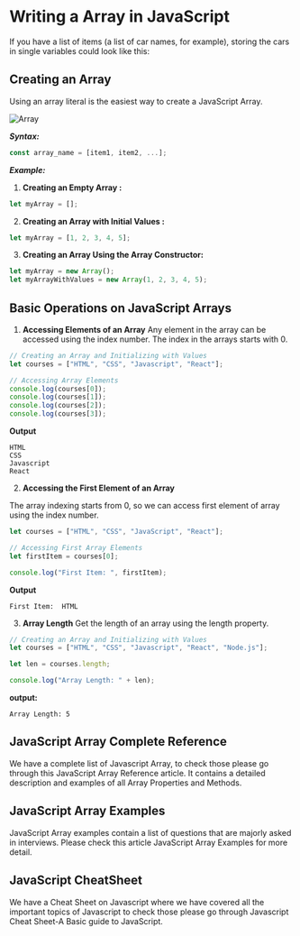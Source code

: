 # Writing a Array in JavaScript

If you have a list of items (a list of car names, for example), storing the cars in single variables could look like this:

## Creating an Array
Using an array literal is the easiest way to create a JavaScript Array.

![Array](https://res.cloudinary.com/practicaldev/image/fetch/s--zQ-nPHAj--/c_limit%2Cf_auto%2Cfl_progressive%2Cq_auto%2Cw_880/https://dev-to-uploads.s3.amazonaws.com/uploads/articles/4w96qsx3544peb7gpl2e.png)

***Syntax:***
```javascript
const array_name = [item1, item2, ...]; 
```

***Example:***
1. **Creating an Empty Array :**
```javascript
let myArray = [];
```
2. **Creating an Array with Initial Values :**
```javascript
let myArray = [1, 2, 3, 4, 5];

```
3. **Creating an Array Using the Array Constructor:**
```javascript
let myArray = new Array();
let myArrayWithValues = new Array(1, 2, 3, 4, 5); 

```


## Basic Operations on JavaScript Arrays

1. **Accessing Elements of an Array**
Any element in the array can be accessed using the index number. The index in the arrays starts with 0.
```javascript
// Creating an Array and Initializing with Values
let courses = ["HTML", "CSS", "Javascript", "React"];

// Accessing Array Elements
console.log(courses[0]);
console.log(courses[1]);
console.log(courses[2]);
console.log(courses[3]);
```
**Output**
```
HTML
CSS
Javascript
React
```

2. **Accessing the First Element of an Array**

The array indexing starts from 0, so we can access first element of array using the index number.
```js
let courses = ["HTML", "CSS", "JavaScript", "React"];

// Accessing First Array Elements
let firstItem = courses[0];

console.log("First Item: ", firstItem);
```
**Output**
```
First Item:  HTML
```
3. **Array Length**
Get the length of an array using the length property.

```js
// Creating an Array and Initializing with Values
let courses = ["HTML", "CSS", "Javascript", "React", "Node.js"];

let len = courses.length;

console.log("Array Length: " + len);

```
**output:**
```
Array Length: 5
```

## JavaScript Array Complete Reference

We have a complete list of Javascript Array, to check those please go through this JavaScript Array Reference article. It contains a detailed description and examples of all Array Properties and Methods.

## JavaScript Array Examples
JavaScript Array examples contain a list of questions that are majorly asked in interviews. Please check this article JavaScript Array Examples for more detail.

## JavaScript CheatSheet
We have a Cheat Sheet on Javascript where we have covered all the important topics of Javascript to check those please go through Javascript Cheat Sheet-A Basic guide to JavaScript.